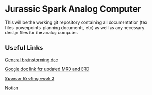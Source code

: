 # Jurassic Spark Analog Computer

This will be the working git repository containing all documentation (tex files, powerpoints, planning documents, etc) as well as any necessary design files for the analog computer.

## Useful Links

[General brainstorming doc](https://docs.google.com/document/d/15wyLm1f_vfKTtkXsonMv67GspUREVvMZEw6X1BMCESQ/edit?tab=t.0)

[Google doc link for updated MRD and ERD](https://docs.google.com/document/d/1tPsG1f8iEBiSaBPeFTgdizXF1T_pHfBg9JGMEwuBkTs/edit?tab=t.0)

[Sponsor Briefing week 2](https://o365coloradoedu-my.sharepoint.com/:p:/r/personal/dagl4647_colorado_edu/_layouts/15/Doc.aspx?sourcedoc=%7BE3F5A61D-4A1F-4181-83C3-D2C9ED49820E%7D&file=Sponsor_Briefing_1.pptx&wdLOR=c2051632E-E002-4DBC-AE07-C8335AE64154&nav=eyJzSWQiOjEyMTEsImNJZCI6Mjc4NjMyNzg1NywiY29tbWVudElkIjoiNEYwRTIwMzUtMDNGMS00Njc2LUEwQjYtMzNGQkRBQjY3QkQ0In0&action=edit&mobileredirect=true)

[Notion](https://www.notion.so/Gantt-Chart-Jurassic-Spark-270cb7734eae80eb8b34f487de05fe35?source=copy_link)
